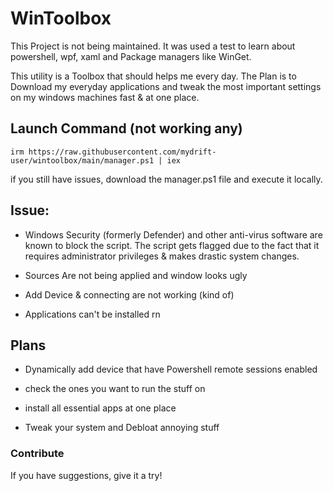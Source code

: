 # WinToolbox

This Project is not being maintained. It was used a test to learn about powershell, wpf, xaml and Package managers like WinGet.

This utility is a Toolbox that should helps me every day. The Plan is to Download my everyday applications and tweak the most important settings on my windows machines fast & at one place.

## Launch Command (not working any)

```
irm https://raw.githubusercontent.com/mydrift-user/wintoolbox/main/manager.ps1 | iex
```
if you still have issues, download the manager.ps1 file and execute it locally.

## Issue:

- Windows Security (formerly Defender) and other anti-virus software are known to block the script. The script gets flagged due to the fact that it requires administrator privileges & makes drastic system changes.


- Sources Are not being applied and window looks ugly

- Add Device & connecting are not working (kind of)

- Applications can't be installed rn


## Plans

- Dynamically add device that have Powershell remote sessions enabled

- check the ones you want to run the stuff on

- install all essential apps at one place

- Tweak your system and Debloat annoying stuff


### Contribute

If you have suggestions, give it a try!
